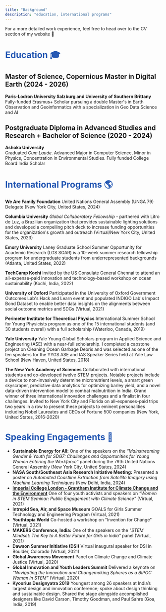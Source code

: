```yaml
---
title: "Background"
description: "education, international programs"
---
```


For a more detailed work experience, feel free to head over to the CV section of my website 🙂 

# <span style="color:#2558b3;"> Education 🎓 </span>
## Master of Science, Copernicus Master in Digital Earth (2024 - 2026)
**Paris-Lodron University Salzburg and University of Southern Brittany** <br />
Fully-funded Erasmus+ Scholar pursuing a double Master's in Earth Observation and Geoinformatics with a specialization in Geo Data Science and AI

## Postgraduate Diploma in Advanced Studies and Research + Bachelor of Science (2020 - 2024)
**Ashoka University** <br />
Graduated *Cum Laude*. Advanced Major in Computer Science, Minor in Physics, Concentration in Environmental Studies. Fully funded College Board India Scholar


# <span style="color:#2558b3;"> International Programs 🌎 </span>
**We Are Family Foundation** United Nations General Assembly (UNGA 79) Delegate (New York City, United States, 2024)
<!-- ![UNGA 79](un1.jpeg "UNGA 79") -->   

**Columbia University** *Global Collaboratory Fellowship* - partnered with Litro de Luz, a Brazilian organization that provides sustainable lighting solutions and developed a compelling pitch deck to increase funding opportunities for the organization's growth and outreach (Virtual/New York City, United States, 2023)

**Emory University** Laney Graduate School Summer Opportunity for Academic Research (LGS SOAR) is a 10-week summer research fellowship program for undergraduate students from underrepresented backgrounds (Atlanta, United States, 2022)

**TechCamp Kochi** Invited by the US Consulate General Chennai to attend an all-expense-paid innovation and technology-based workshop on ocean sustainability (Kochi, India, 2022)

**University of Oxford** Participated in the University of Oxford Government Outcomes Lab's Hack and Learn event and populated INDIGO Lab's Impact Bond Dataset to enable better data insights on the alignments between social outcome metrics and SDGs (Virtual, 2021)

**Perimeter Institute for Theoretical Physics** International Summer School for Young Physicists program as one of the 15 international students (and 30 students overall) with a full scholarship (Waterloo, Canada, 2019)

**Yale University** Yale Young Global Scholars program in Applied Science and Engineering (ASE) with a near-full scholarship. I completed a capstone project on Cleaning Ocean Garbage Debris and was selected as one of the ten speakers for the YYGS ASE and IAS Speaker Series held at Yale Law School (New Haven, United States, 2018)

**The New York Academy of Sciences** Collaborated with international students and co-developed twelve STEM projects. Notable projects include a device to non-invasively determine micronutrient levels, a smart green skyscraper, predictive data analytics for optimizing barley yield, and a novel data-driven intervention model to combat malnutrition in India. Grand winner of three international innovation challenges and a finalist in four challenges. Invited to New York City and Florida on all-expenses-paid trips two years in a row to present these projects to eminent personalities including Nobel Laureates and CEOs of Fortune 500 companies (New York, United States, 2016-2020)


# <span style="color:#2558b3;"> Speaking Engagements 🎤 </span>
- **Sustainable Energy for All:** One of the speakers on the *“Mainstreaming Gender & Youth for SDG7: Challenges and Opportunities for Young Women Entering the Workforce”* panel during the 79th United Nations General Assembly (New York City, United States, 2024) 
- **NASA South/Southeast Asia Research Initiative Meeting:** Presented a poster on *Automated Coastline Extraction from Satellite Imagery using Machine Learning Techniques* (New Delhi, India, 2024)
- **[Imperial College London - Grantham Institute for Climate Change and the Environment](https://www.imperial.ac.uk/grantham/education/science-and-solutions-for-a-changing-planet-dtp/external-engagement/women-in-stem-seminar-series/)** One of four youth activists and speakers on *“Women in STEM Seminar: Public Engagement with Climate Science"* (Virtual, 2021)
- **Intrepid Sea, Air, and Space Museum** GOALS for Girls Summer Technology and Engineering Program (Virtual, 2021)
- **Youthtopia World** Co-hosted a workshop on "Invention for Change" (Virtual, 2021)
- **MAKERS Conference, India:** One of the speakers on the *"STEM Mindset: The Key to A Better Future for Girls in India"* panel (Virtual, 2021)
- **Dawson Summer Initiative (DSI)** Virtual inaugural speaker for DSI in Boulder, Colorado (Virtual, 2021)
- **Global Awareness Movement** Panel on Climate Change and Climate Justice (Virtual, 2020)
- **Global Innovation and Youth Leaders Summit** Delivered a keynote on *“Navigating the Innovation and Changemaking Spheres as a BIPOC Woman in STEM”* (Virtual, 2020)
- **Kyoorius Designyatra 2019** Youngest among 26 speakers at India’s largest design and innovation conference; spoke about design thinking and sustainable design. Shared the stage alongside accomplished designers like David Carson, Timothy Goodman, and Paul Sahre (Goa, India, 2019)

















